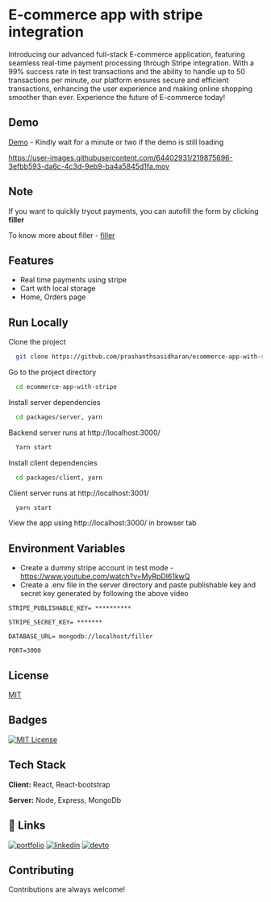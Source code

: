 
# E-commerce app with stripe integration

Introducing our advanced full-stack E-commerce application, featuring seamless real-time payment processing through Stripe integration. With a 99% success rate in test transactions and the ability to handle up to 50 transactions per minute, our platform ensures secure and efficient transactions, enhancing the user experience and making online shopping smoother than ever. Experience the future of E-commerce today!

## Demo

[Demo](https://ecommerce-stripe-app.onrender.com/) - Kindly wait for a minute or two if the demo is still loading



https://user-images.githubusercontent.com/64402931/219875696-3efbb593-da6c-4c3d-9eb9-ba4a5845d1fa.mov



## Note


If you want to quickly tryout payments, you can autofill the form by clicking **filler**

To know more about filler - [filler](https://github.com/prashanthsasidharan/form-filler)


## Features
- Real time payments using stripe
- Cart with local storage
- Home, Orders page


## Run Locally

Clone the project

```bash
  git clone https://github.com/prashanthsasidharan/ecommerce-app-with-stripe.git
```

Go to the project directory

```bash
  cd ecommerce-app-with-stripe
```

Install server dependencies

```bash
  cd packages/server, yarn
```

Backend server runs at http://localhost:3000/

```bash
  Yarn start
```

Install client dependencies

```bash
  cd packages/client, yarn
```

Client server runs at http://localhost:3001/

```bash
  yarn start
```

View the app using http://localhost:3000/ in browser tab


## Environment Variables

- Create a dummy stripe account in test mode - https://www.youtube.com/watch?v=MyRpDl61kwQ
- Create a .env file in the server directory and paste publishable key and secret key generated by following the above video

`STRIPE_PUBLISHABLE_KEY= **********`

`STRIPE_SECRET_KEY= *******`

`DATABASE_URL= mongodb://localhost/filler`

`PORT=3000`


## License

[MIT](https://choosealicense.com/licenses/mit/)

## Badges

[![MIT License](https://img.shields.io/badge/License-MIT-green.svg)](https://choosealicense.com/licenses/mit/)


## Tech Stack

**Client:** React, React-bootstrap

**Server:** Node, Express, MongoDb


## 🔗 Links
[![portfolio](https://img.shields.io/badge/my_portfolio-000?style=for-the-badge&logo=ko-fi&logoColor=white)](https://prashtalks.netlify.app/)
[![linkedin](https://img.shields.io/badge/linkedin-0A66C2?style=for-the-badge&logo=linkedin&logoColor=white)](https://www.linkedin.com/in/prashanth-sasidharan-7a32301a8/)
[![devto](https://img.shields.io/badge/dev.to-0A0A0A?style=for-the-badge&logo=devdotto&logoColor=white)](https://dev.to/prashan81992916)

## Contributing

Contributions are always welcome!

